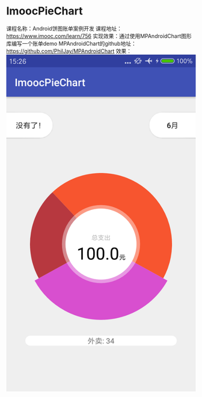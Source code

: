 # ImoocPieChart
课程名称：Android饼图账单案例开发
课程地址：https://www.imooc.com/learn/756
实现效果：通过使用MPAndroidChart图形库编写一个账单demo
MPAndroidChart的github地址：https://github.com/PhilJay/MPAndroidChart
效果：
![Image text](https://github.com/ChouBaoDxs/MyResources/blob/master/image/Android_Study/慕课网/ImoocPieChart.png)

